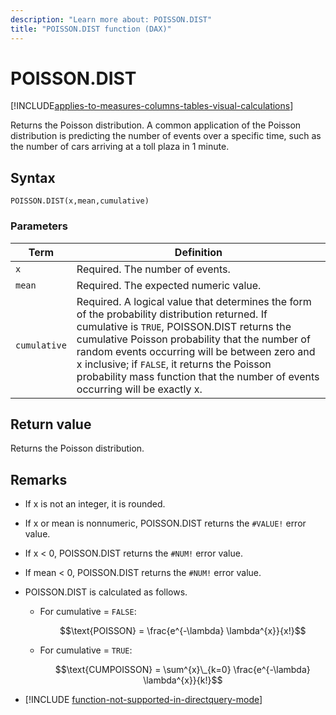 ```yaml
---
description: "Learn more about: POISSON.DIST"
title: "POISSON.DIST function (DAX)"
---
```

# POISSON.DIST

[!INCLUDE[applies-to-measures-columns-tables-visual-calculations](includes/applies-to-measures-columns-tables-visual-calculations.md)]

Returns the Poisson distribution. A common application of the Poisson distribution is predicting the number of events over a specific time, such as the number of cars arriving at a toll plaza in 1 minute.

## Syntax

```dax
POISSON.DIST(x,mean,cumulative)
```

### Parameters

|Term|Definition|
|--------|--------------|
|`x`|Required. The number of events.|
|`mean`|Required. The expected numeric value.|
|`cumulative`|Required. A logical value that determines the form of the probability distribution returned. If cumulative is `TRUE`, POISSON.DIST returns the cumulative Poisson probability that the number of random events occurring will be between zero and x inclusive; if `FALSE`, it returns the Poisson probability mass function that the number of events occurring will be exactly x.|

## Return value

Returns the Poisson distribution.

## Remarks

- If x is not an integer, it is rounded.

- If x or mean is nonnumeric, POISSON.DIST returns the `#VALUE!` error value.

- If x &lt; 0, POISSON.DIST returns the `#NUM!` error value.

- If mean &lt; 0, POISSON.DIST returns the `#NUM!` error value.

- POISSON.DIST is calculated as follows.

  - For cumulative = `FALSE`:

    $$\text{POISSON} = \frac{e^{-\lambda} \lambda^{x}}{x!}$$

  - For cumulative = `TRUE`:

    $$\text{CUMPOISSON} = \sum^{x}\_{k=0} \frac{e^{-\lambda} \lambda^{x}}{k!}$$

- [!INCLUDE [function-not-supported-in-directquery-mode](includes/function-not-supported-in-directquery-mode.md)]
